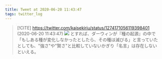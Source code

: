 ```yaml
---
title: Tweet at 2020-06-20 11:43:47
tags: twitter_log
---
```


> [!CITE] https://twitter.com/kaisekiriu/status/1274171056119398401 (2020-06-20 11:43:47)
> ![](https://twitter.com/kaisekiriu/status/1274171056119398401)
> とすれば、ダーウィンが『種の起源』の中で「もしある種が変化しなかったとしたら、その種は滅びる」と言っていたとしても、"強さ"や"賢さ"と比較していないかぎり「名言」は存在しないといえる。
